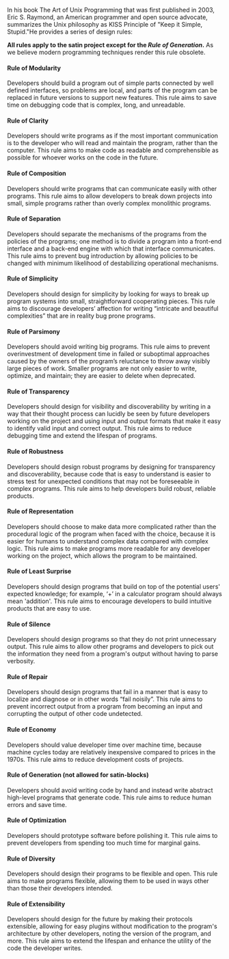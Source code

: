 In his book The Art of Unix Programming that was first published in 2003, Eric S. Raymond, an American programmer and open source advocate, summarizes the Unix philosophy as KISS Principle of "Keep it Simple, Stupid."He provides a series of design rules:

**All rules apply to the satin project except for the _Rule of Generation_.** As we believe modern programming techniques render this rule obsolete.

#### Rule of Modularity
Developers should build a program out of simple parts connected by well defined interfaces, so problems are local, and parts of the program can be replaced in future versions to support new features. This rule aims to save time on debugging code that is complex, long, and unreadable.

#### Rule of Clarity
Developers should write programs as if the most important communication is to the developer who will read and maintain the program, rather than the computer. This rule aims to make code as readable and comprehensible as possible for whoever works on the code in the future.

#### Rule of Composition
Developers should write programs that can communicate easily with other programs. This rule aims to allow developers to break down projects into small, simple programs rather than overly complex monolithic programs.

#### Rule of Separation
Developers should separate the mechanisms of the programs from the policies of the programs; one method is to divide a program into a front-end interface and a back-end engine with which that interface communicates. This rule aims to prevent bug introduction by allowing policies to be changed with minimum likelihood of destabilizing operational mechanisms.

#### Rule of Simplicity
Developers should design for simplicity by looking for ways to break up program systems into small, straightforward cooperating pieces. This rule aims to discourage developers’ affection for writing “intricate and beautiful complexities” that are in reality bug prone programs.

#### Rule of Parsimony
Developers should avoid writing big programs. This rule aims to prevent overinvestment of development time in failed or suboptimal approaches caused by the owners of the program’s reluctance to throw away visibly large pieces of work. Smaller programs are not only easier to write, optimize, and maintain; they are easier to delete when deprecated.

#### Rule of Transparency
Developers should design for visibility and discoverability by writing in a way that their thought process can lucidly be seen by future developers working on the project and using input and output formats that make it easy to identify valid input and correct output. This rule aims to reduce debugging time and extend the lifespan of programs.

#### Rule of Robustness
Developers should design robust programs by designing for transparency and discoverability, because code that is easy to understand is easier to stress test for unexpected conditions that may not be foreseeable in complex programs. This rule aims to help developers build robust, reliable products.

#### Rule of Representation
Developers should choose to make data more complicated rather than the procedural logic of the program when faced with the choice, because it is easier for humans to understand complex data compared with complex logic. This rule aims to make programs more readable for any developer working on the project, which allows the program to be maintained.

#### Rule of Least Surprise
Developers should design programs that build on top of the potential users' expected knowledge; for example, ‘+’ in a calculator program should always mean 'addition'. This rule aims to encourage developers to build intuitive products that are easy to use.

#### Rule of Silence
Developers should design programs so that they do not print unnecessary output. This rule aims to allow other programs and developers to pick out the information they need from a program's output without having to parse verbosity.

#### Rule of Repair
Developers should design programs that fail in a manner that is easy to localize and diagnose or in other words “fail noisily”. This rule aims to prevent incorrect output from a program from becoming an input and corrupting the output of other code undetected.

#### Rule of Economy
Developers should value developer time over machine time, because machine cycles today are relatively inexpensive compared to prices in the 1970s. This rule aims to reduce development costs of projects.

#### Rule of Generation (not allowed for satin-blocks)
Developers should avoid writing code by hand and instead write abstract high-level programs that generate code. This rule aims to reduce human errors and save time.

#### Rule of Optimization
Developers should prototype software before polishing it. This rule aims to prevent developers from spending too much time for marginal gains.

#### Rule of Diversity
Developers should design their programs to be flexible and open. This rule aims to make programs flexible, allowing them to be used in ways other than those their developers intended.

#### Rule of Extensibility
Developers should design for the future by making their protocols extensible, allowing for easy plugins without modification to the program's architecture by other developers, noting the version of the program, and more. This rule aims to extend the lifespan and enhance the utility of the code the developer writes.
